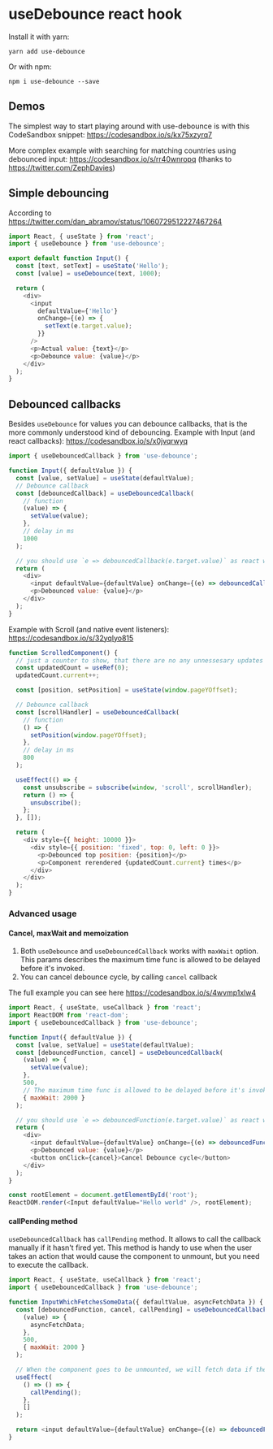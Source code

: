 # useDebounce react hook

Install it with yarn:

```
yarn add use-debounce
```

Or with npm:

```
npm i use-debounce --save
```

## Demos

The simplest way to start playing around with use-debounce is with this CodeSandbox snippet:
https://codesandbox.io/s/kx75xzyrq7

More complex example with searching for matching countries using debounced input: https://codesandbox.io/s/rr40wnropq (thanks to https://twitter.com/ZephDavies)

## Simple debouncing

According to https://twitter.com/dan_abramov/status/1060729512227467264

```javascript
import React, { useState } from 'react';
import { useDebounce } from 'use-debounce';

export default function Input() {
  const [text, setText] = useState('Hello');
  const [value] = useDebounce(text, 1000);

  return (
    <div>
      <input
        defaultValue={'Hello'}
        onChange={(e) => {
          setText(e.target.value);
        }}
      />
      <p>Actual value: {text}</p>
      <p>Debounce value: {value}</p>
    </div>
  );
}
```

## Debounced callbacks

Besides `useDebounce` for values you can debounce callbacks, that is the more commonly understood kind of debouncing.
Example with Input (and react callbacks): https://codesandbox.io/s/x0jvqrwyq

```js
import { useDebouncedCallback } from 'use-debounce';

function Input({ defaultValue }) {
  const [value, setValue] = useState(defaultValue);
  // Debounce callback
  const [debouncedCallback] = useDebouncedCallback(
    // function
    (value) => {
      setValue(value);
    },
    // delay in ms
    1000
  );

  // you should use `e => debouncedCallback(e.target.value)` as react works with synthetic evens
  return (
    <div>
      <input defaultValue={defaultValue} onChange={(e) => debouncedCallback(e.target.value)} />
      <p>Debounced value: {value}</p>
    </div>
  );
}
```

Example with Scroll (and native event listeners): https://codesandbox.io/s/32yqlyo815

```js
function ScrolledComponent() {
  // just a counter to show, that there are no any unnessesary updates
  const updatedCount = useRef(0);
  updatedCount.current++;

  const [position, setPosition] = useState(window.pageYOffset);

  // Debounce callback
  const [scrollHandler] = useDebouncedCallback(
    // function
    () => {
      setPosition(window.pageYOffset);
    },
    // delay in ms
    800
  );

  useEffect(() => {
    const unsubscribe = subscribe(window, 'scroll', scrollHandler);
    return () => {
      unsubscribe();
    };
  }, []);

  return (
    <div style={{ height: 10000 }}>
      <div style={{ position: 'fixed', top: 0, left: 0 }}>
        <p>Debounced top position: {position}</p>
        <p>Component rerendered {updatedCount.current} times</p>
      </div>
    </div>
  );
}
```

### Advanced usage

#### Cancel, maxWait and memoization

1. Both `useDebounce` and `useDebouncedCallback` works with `maxWait` option. This params describes the maximum time func is allowed to be delayed before it's invoked.
2. You can cancel debounce cycle, by calling `cancel` callback

The full example you can see here https://codesandbox.io/s/4wvmp1xlw4

```javascript
import React, { useState, useCallback } from 'react';
import ReactDOM from 'react-dom';
import { useDebouncedCallback } from 'use-debounce';

function Input({ defaultValue }) {
  const [value, setValue] = useState(defaultValue);
  const [debouncedFunction, cancel] = useDebouncedCallback(
    (value) => {
      setValue(value);
    },
    500,
    // The maximum time func is allowed to be delayed before it's invoked:
    { maxWait: 2000 }
  );

  // you should use `e => debouncedFunction(e.target.value)` as react works with synthetic evens
  return (
    <div>
      <input defaultValue={defaultValue} onChange={(e) => debouncedFunction(e.target.value)} />
      <p>Debounced value: {value}</p>
      <button onClick={cancel}>Cancel Debounce cycle</button>
    </div>
  );
}

const rootElement = document.getElementById('root');
ReactDOM.render(<Input defaultValue="Hello world" />, rootElement);
```

#### callPending method

`useDebouncedCallback` has `callPending` method. It allows to call the callback manually if it hasn't fired yet. This method is handy to use when the user takes an action that would cause the component to unmount, but you need to execute the callback.

```javascript
import React, { useState, useCallback } from 'react';
import { useDebouncedCallback } from 'use-debounce';

function InputWhichFetchesSomeData({ defaultValue, asyncFetchData }) {
  const [debouncedFunction, cancel, callPending] = useDebouncedCallback(
    (value) => {
      asyncFetchData;
    },
    500,
    { maxWait: 2000 }
  );

  // When the component goes to be unmounted, we will fetch data if the input has changed.
  useEffect(
    () => () => {
      callPending();
    },
    []
  );

  return <input defaultValue={defaultValue} onChange={(e) => debouncedFunction(e.target.value)} />;
}
```
